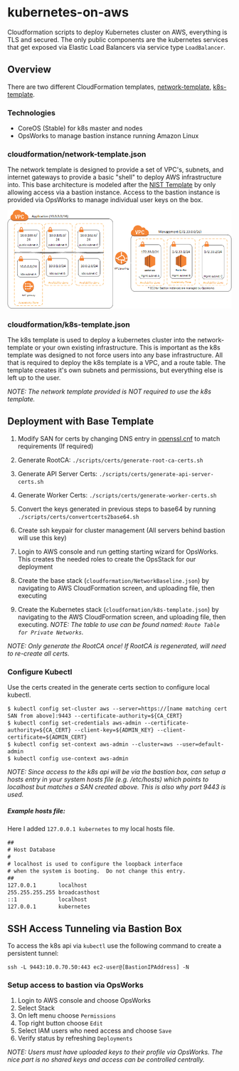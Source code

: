 # kubernetes-on-aws
Cloudformation scripts to deploy Kubernetes cluster on AWS, everything is TLS and secured. The only public components are the kubernetes services that get exposed via Elastic Load Balancers via service type `LoadBalancer`.

## Overview

There are two different CloudFormation templates, [network-template](cloudformation/network-template.json), [k8s-template](cloudformation/k8s-template.json).

### Technologies

- CoreOS (Stable) for k8s master and nodes
- OpsWorks to manage bastion instance running Amazon Linux

### cloudformation/network-template.json

The network template is designed to provide a set of VPC's, subnets, and internet gateways to provide a basic "shell" to deploy AWS infrastructure into. This base architecture is modeled after the [NIST Template](https://aws.amazon.com/about-aws/whats-new/2016/01/nist-800-53-standardized-architecture-on-the-aws-cloud-quick-start-reference-deployment/) by only allowing access via a bastion instance. Access to the bastion instance is provided via OpsWorks to manage individual user keys on the box.

![base-network](images/network.png)

### cloudformation/k8s-template.json

The k8s template is used to deploy a kubernetes cluster into the network-template or your own existing infrastructure. This is important as the k8s template was designed to not force users into any base infrastructure. All that is required to deploy the k8s template is a VPC, and a route table. The template creates it's own subnets and permissions, but everything else is left up to the user.

_NOTE: The network template provided is NOT required to use the k8s template._

## Deployment with Base Template

1. Modify SAN for certs by changing DNS entry in [openssl.cnf](scripts/certs/openssl.cnf) to match requirements (If required)

2. Generate RootCA: `./scripts/certs/generate-root-ca-certs.sh`

3. Generate API Server Certs: `./scripts/certs/generate-api-server-certs.sh`

4. Generate Worker Certs: `./scripts/certs/generate-worker-certs.sh`

5. Convert the keys generated in previous steps to base64 by running `./scripts/certs/convertcerts2base64.sh`

6. Create ssh keypair for cluster management (All servers behind bastion will use this key)

7. Login to AWS console and run getting starting wizard for OpsWorks. This creates the needed roles to create the OpsStack for our deployment

8. Create the base stack (`cloudformation/NetworkBaseline.json`) by navigating to AWS CloudFormation screen, and uploading file, then executing

9. Create the Kubernetes stack (`cloudformation/k8s-template.json`) by navigating to the AWS CloudFormation screen, and uploading file, then executing. _NOTE: The table to use can be found named: `Route Table for Private Networks`._

_NOTE: Only generate the RootCA once! If RootCA is regenerated, will need to re-create all certs._

### Configure Kubectl

Use the certs created in the generate certs section to configure local kubectl.

```
$ kubectl config set-cluster aws --server=https://[name matching cert SAN from above]:9443 --certificate-authority=${CA_CERT}
$ kubectl config set-credentials aws-admin --certificate-authority=${CA_CERT} --client-key=${ADMIN_KEY} --client-certificate=${ADMIN_CERT}
$ kubectl config set-context aws-admin --cluster=aws --user=default-admin
$ kubectl config use-context aws-admin
```

_NOTE: Since access to the k8s api will be via the bastion box, can setup a hosts entry in your system hosts file (e.g. /etc/hosts) which points to localhost but matches a SAN created above. This is also why port 9443 is used._

##### Example hosts file:

Here I added `127.0.0.1 kubernetes` to my local hosts file.

```
##
# Host Database
#
# localhost is used to configure the loopback interface
# when the system is booting.  Do not change this entry.
##
127.0.0.1       localhost
255.255.255.255 broadcasthost
::1             localhost
127.0.0.1       kubernetes
```

## SSH Access Tunneling via Bastion Box

To access the k8s api via `kubectl` use the following command to create a persistent tunnel:
```
ssh -L 9443:10.0.70.50:443 ec2-user@[BastionIPAddress] -N
```

### Setup access to bastion via OpsWorks

1. Login to AWS console and choose OpsWorks
2. Select Stack
3. On left menu choose `Permissions`
4. Top right button choose `Edit`
5. Select IAM users who need access and choose `Save`
6. Verify status by refreshing `Deployments`

_NOTE: Users must have uploaded keys to their profile via OpsWorks. The nice part is no shared keys and access can be controlled centrally._

